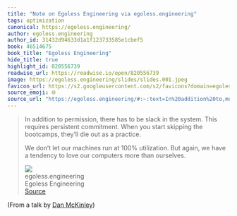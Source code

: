 ```yaml
---
title: "Note on Egoless Engineering via egoless.engineering"
tags: optimization
canonical: https://egoless.engineering/
author: egoless.engineering
author_id: 31432d94633d1a1f123733585e1cbef5
book: 46514675
book_title: "Egoless Engineering"
hide_title: true
highlight_id: 820556739
readwise_url: https://readwise.io/open/820556739
image: https://egoless.engineering/slides/slides.001.jpeg
favicon_url: https://s2.googleusercontent.com/s2/favicons?domain=egoless.engineering
source_emoji: 🌐
source_url: "https://egoless.engineering/#:~:text=In%20addition%20to,more%20than%20ourselves."
---
```


> In addition to permission, there has to be slack in the system. This requires persistent commitment.
> When you start skipping the bootcamps, they’ll die out as a practice.
> 
> We don’t let our machines run at 100% utilization. But again, we have a tendency to love our computers more than ourselves.
> <div class="quoteback-footer"><div class="quoteback-avatar"><img class="mini-favicon" src="https://s2.googleusercontent.com/s2/favicons?domain=egoless.engineering"></div><div class="quoteback-metadata"><div class="metadata-inner"><span style="display:none">FROM:</span><div aria-label="egoless.engineering" class="quoteback-author"> egoless.engineering</div><div aria-label="Egoless Engineering" class="quoteback-title"> Egoless Engineering</div></div></div><div class="quoteback-backlink"><a target="_blank" aria-label="go to the full text of this quotation" rel="noopener" href="https://egoless.engineering/#:~:text=In%20addition%20to,more%20than%20ourselves." class="quoteback-arrow"> Source</a></div></div>

(From a talk by [Dan McKinley](https://mcfunley.com/))